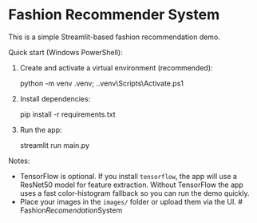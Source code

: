 # Fashion Recommender System

This is a simple Streamlit-based fashion recommendation demo.

Quick start (Windows PowerShell):

1. Create and activate a virtual environment (recommended):

   python -m venv .venv; .\.venv\Scripts\Activate.ps1

2. Install dependencies:

   pip install -r requirements.txt

3. Run the app:

   streamlit run main.py

Notes:
- TensorFlow is optional. If you install `tensorflow`, the app will use a ResNet50 model for feature extraction. Without TensorFlow the app uses a fast color-histogram fallback so you can run the demo quickly.
- Place your images in the `images/` folder or upload them via the UI.
#   F a s h i o n _ R e c o m e n d a t i o n _ S y s t e m  
 